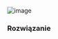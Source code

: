 ![image](https://user-images.githubusercontent.com/11476062/62821414-cb204180-bb74-11e9-89de-812a145232bf.png)
### Rozwiązanie
